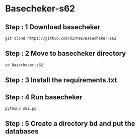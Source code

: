 # Basecheker-s62
## Step : 1 Download basecheker

    git clone https://github.com/d1rnes/Basecheker-s62

## Step : 2 Move to basecheker directory

    cd Basecheker-s62

## Step : 3 Install the requirements.txt

## Step : 4 Run basecheker

    python3 s62.py

## Step : 5 Сreate a directory bd and put the databases

